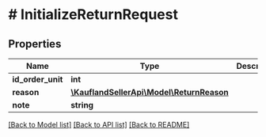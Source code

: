 # # InitializeReturnRequest

## Properties

Name | Type | Description | Notes
------------ | ------------- | ------------- | -------------
**id_order_unit** | **int** |  |
**reason** | [**\KauflandSellerApi\Model\ReturnReason**](ReturnReason.md) |  |
**note** | **string** |  |

[[Back to Model list]](../../README.md#models) [[Back to API list]](../../README.md#endpoints) [[Back to README]](../../README.md)
